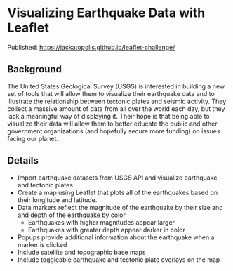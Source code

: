 # Visualizing Earthquake Data with Leaflet

Published: https://jackatopolis.github.io/leaflet-challenge/

## Background

The United States Geological Survey (USGS) is interested in building a new set of tools that will allow them to visualize their earthquake data and to illustrate the relationship between tectonic plates and seismic activity. They collect a massive amount of data from all over the world each day, but they lack a meaningful way of displaying it. Their hope is that being able to visualize their data will allow them to better educate the public and other government organizations (and hopefully secure more funding) on issues facing our planet. 

## Details
* Import earthquake datasets from USGS API and visualize earthquake and tectonic plates
* Create a map using Leaflet that plots all of the earthquakes based on their longitude and latitude.
* Data markers reflect the magnitude of the earthquake by their size and and depth of the earthquake by color
   * Earthquakes with higher magnitudes appear larger
   * Earthquakes with greater depth appear darker in color
* Popups provide additional information about the earthquake when a marker is clicked
* Include satellite and topographic base maps
* Include toggleable earthquake and tectonic plate overlays on the map
